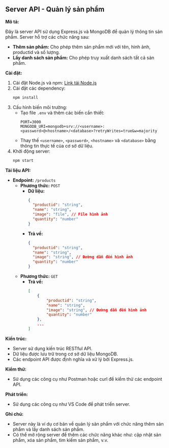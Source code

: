 ## Server API - Quản lý sản phẩm

**Mô tả:**

Đây là server API sử dụng Express.js và MongoDB để quản lý thông tin sản phẩm. Server hỗ trợ các chức năng sau:

- **Thêm sản phẩm:** Cho phép thêm sản phẩm mới với tên, hình ảnh, productid và số lượng.
- **Lấy danh sách sản phẩm:** Cho phép truy xuất danh sách tất cả sản phẩm.

**Cài đặt:**

1. Cài đặt Node.js và npm: [Link tải Node.js](https://nodejs.org/)
2. Cài đặt các dependency:
   ```bash
   npm install
   ```
3. Cấu hình biến môi trường:
   - Tạo file `.env` và thêm các biến cần thiết:
     ```
     PORT=3000
     MONGODB_URI=mongodb+srv://<username>:<password>@<hostname>/<database>?retryWrites=true&w=majority
     ```
   - Thay thế `<username>`, `<password>`, `<hostname>` và `<database>` bằng thông tin thực tế của cơ sở dữ liệu.
4. Khởi động server:
   ```bash
   npm start
   ```

**Tài liệu API:**

- **Endpoint:** `/products`
  - **Phương thức:** `POST`
    - **Dữ liệu:**
      ```json
      {
        "productid": "string",
        "name": "string",
        "image": "file", // File hình ảnh
        "quantity": "number"
      }
      ```
    - **Trả về:**
      ```json
      {
        "productid": "string",
        "name": "string",
        "image": "string", // Đường dẫn đến hình ảnh
        "quantity": "number"
      }
      ```
  - **Phương thức:** `GET`
    - **Trả về:**
      ```json
      [
          {
              "productid": "string",
              "name": "string",
              "image": "string", // Đường dẫn đến hình ảnh
              "quantity": "number"
          },
          ...
      ]
      ```

**Kiến trúc:**

- Server sử dụng kiến trúc RESTful API.
- Dữ liệu được lưu trữ trong cơ sở dữ liệu MongoDB.
- Các endpoint API được định nghĩa và xử lý bởi Express.js.

**Kiểm thử:**

- Sử dụng các công cụ như Postman hoặc curl để kiểm thử các endpoint API.

**Phát triển:**

- Sử dụng các công cụ như VS Code để phát triển server.

**Ghi chú:**

- Server này là ví dụ cơ bản về quản lý sản phẩm với chức năng thêm sản phẩm và lấy danh sách sản phẩm.
- Có thể mở rộng server để thêm các chức năng khác như: cập nhật sản phẩm, xóa sản phẩm, tìm kiếm sản phẩm, v.v.
